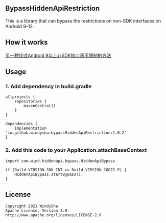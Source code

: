 ## BypassHiddenApiRestriction
This is a library that can bypass the restrictions on non-SDK interfaces on Android 9-12.
## How it works
[另一种绕过Android 9以上非SDK接口调用限制的方法](https://windysha.github.io/2021/07/20/%E5%8F%A6%E4%B8%80%E7%A7%8D%E7%BB%95%E8%BF%87%20Android%209%E4%BB%A5%E4%B8%8A%E9%9D%9ESDK%E6%8E%A5%E5%8F%A3%E8%B0%83%E7%94%A8%E9%99%90%E5%88%B6%E7%9A%84%E6%96%B9%E6%B3%95/)

## Usage
### 1. Add dependency in build.gradle
```
allprojects {
    repositories {
        mavenCentral()
    }
}
```
```
dependencies {
    implementation 'io.github.windysha:bypassHiddenApiRestriction:1.0.2'
}
```
### 2. Add this code to your Application.attachBaseContext
```
import com.wind.hiddenapi.bypass.HiddenApiBypass

if (Build.VERSION.SDK_INT >= Build.VERSION_CODES.P) {
    HiddenApiBypass.startBypass();
}
```
## License
```
Copyright 2021 WindySha
Apache License, Version 2.0
http://www.apache.org/licenses/LICENSE-2.0
```
